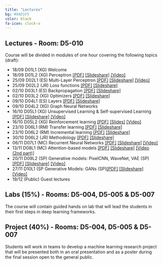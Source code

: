 ```yaml
---
title: "Lectures"
bg: #9AD1F5
color: black
fa-icon: clock-o
---
```


## Lectures - Room: D5-010

Course will be divided in modules of one hour covering the following topics (draft):

* 18/09 D01L1 (XG) Welcome  
* 18/09 D01L2 (XG) Perceptron [[PDF]][d1l2-pdf] [[Slideshare]][d1l2-slides] [[Video]][d1l2-video] 
* 25/09 D02L1 (ES) Multi-Layer Perceptron [[PDF]][d2l1-pdf] [[Slideshare]][d2l1-slides] [[Video]][d2l1-video]
* 25/09 D02L2 (JR) Loss functions [[PDF]][d4l2-pdf] [[Slideshare]][d4l2-slides] 
* 02/10 D03L1 (ES) Backpropagation [[PDF]][d3l1-pdf] [[Slideshare]][d3l1-slides]
* 02/10 D03L2 (XG) Optimizers [[PDF]][d4l1-pdf] [[Slideshare]][d4l1-slides] 
* 09/10 D04L1 (ES) Layers [[PDF]][d5l1-pdf] [[Slideshare]][d5l1-slides]
* 09/10 D04L2 (XG) Graph Neural Networks
* 16/10 D05L1 (XG) Unsupervised Learning & Self-supervised Learning [[PDF]][d9l1-pdf] [[Slideshare]][d9l1-slides] [[Video]][d9l1-video]
* 16/10 D05L2 (XG) Reinforcement learning [[PDF]][d7l2-pdf] [[Slides]][d7l2-slides] [[Video]][d7l2-video]
* 23/10 D06L1 (RM) Transfer learning [[PDF]][d5l2-pdf] [[Slideshare]][d5l2-slides]
* 23/10 D06L2 (RM) Incremental learning [[PDF]][d6l1-pdf] [[Slideshare]][d6l1-slides]
* 30/10 D06L2 (JR) Methodology [[PDF]][d6l2-pdf] [[Slideshare]][d6l2-slides]
* 06/11 D07L1 (MC) Recurrent Neural Networks [[PDF]][d7l1-pdf] [[Slideshare]][d7l1-slides] [[Video]][d7l1-video]
* 13/11 D08L1 (MC) Attention-based models [[PDF]][d8l-pdf] [[Slideshare]][d8l-slides] [[Video (2nd part)]][d8l2-video]
* 20/11 D09L2 (SP) Generative models: PixelCNN, WaveNet, VAE (SP) [[PDF]][d9l2-pdf] [[Slideshare]][d9l2-slides] [[Video]][d9l2-video]
* 27/11 D10L1 (SP Generative Models: GANs (SP)[[PDF]][d10l1-pdf] [[Slideshare]][d10l1-slides] [[Video]][d10l1-video]
* 19/12 (Public) Guest lectures

[d1l2-pdf]: https://github.com/telecombcn-dl/2017-dlai/raw/gh-pages/slides/dlai2017d01l2.pdf
[d1l2-slides]: https://www.slideshare.net/xavigiro/the-perceptron-audio-and-vision-d1l2-2017-upc-deep-learning-for-artificial-intelligence
[d1l2-video]: https://youtu.be/7L75hHF4STM

[d2l1-pdf]: https://github.com/telecombcn-dl/2017-dlai/raw/gh-pages/slides/dlai2017d02l1.pdf
[d2l1-slides]: https://www.slideshare.net/xavigiro/multilayer-perceptron-dlai-d1l2-2017-upc-deep-learning-for-artificial-intelligence
[d2l1-video]: https://youtu.be/F03UEq8yVkI

[d3l1-pdf]: https://github.com/telecombcn-dl/2017-dlai/raw/gh-pages/slides/dlai2017d03l1.pdf
[d3l1-slides]: https://www.slideshare.net/xavigiro/backpropagation-dlai-d3l1-2017-upc-deep-learning-for-artificial-intelligence

[d3l2-slides]: https://www.slideshare.net/xavigiro/why-supercomputing-matters-to-deep-learning-dlai-d3l2-2017-upc-deep-learning-for-artificial-intelligence

[d4l1-pdf]: https://github.com/telecombcn-dl/2017-dlai/raw/gh-pages/slides/dlai2017d04l1.pdf
[d4l1-slides]: https://www.slideshare.net/xavigiro/optimization-dlai-d4l1-2017-upc-deep-learning-for-artificial-intelligence

[d4l2-pdf]: https://github.com/telecombcn-dl/2017-dlai/raw/gh-pages/slides/dlai2017d04l2.pdf
[d4l2-slides]: https://www.slideshare.net/xavigiro/loss-functions-dlai-d4l2-2017-upc-deep-learning-for-artificial-intelligence/1

[d5l1-pdf]: https://github.com/telecombcn-dl/2017-dlai/raw/gh-pages/slides/dlai2017d05l1.pdf
[d5l1-slides]: https://www.slideshare.net/xavigiro/convolutional-neural-networks-dlai-d5l2-2017-upc-deep-learning-for-artificial-intelligence

[d5l2-pdf]: https://github.com/telecombcn-dl/2017-dlai/raw/gh-pages/slides/dlai2017d05l2.pdf
[d5l2-slides]: https://www.slideshare.net/xavigiro/transfer-learning-and-domain-adaptation-dlai-d5l2-2017-upc-deep-learning-for-artificial-intelligence

[d6l1-pdf]: https://github.com/telecombcn-dl/2017-dlai/raw/gh-pages/slides/dlai2017d06l1.pdf
[d6l1-slides]: https://www.slideshare.net/xavigiro/lifelong-incremental-learning-dlai-d6l1-2017-upc-deep-learning-for-artificial-intelligence

[d6l2-pdf]: https://github.com/telecombcn-dl/2017-dlai/raw/gh-pages/slides/dlai2017d06l2.pdf
[d6l2-slides]: https://www.slideshare.net/xavigiro/methodology-dlai-d6l2-2017-upc-deep-learning-for-artificial-intelligence

[d7l1-pdf]: https://github.com/telecombcn-dl/2017-dlai/raw/gh-pages/slides/dlai2017d07l1.pdf
[d7l1-slides]: https://www.slideshare.net/xavigiro/recurrent-neural-networks-dlai-d7l1-2017-upc-deep-learning-for-artificial-intelligence
[d7l1-video]: https://youtu.be/N3DzDnzL19U

[d7l2-pdf]: https://github.com/telecombcn-dl/2017-dlai/raw/gh-pages/slides/dlai2017d07l2.pdf
[d7l2-slides]: https://www.slideshare.net/xavigiro/reinforcement-learning-dlai-d7l2-2017-upc-deep-learning-for-artificial-intelligence
[d7l2-video]: https://youtu.be/vPlWFj0-j7I

[d8l-pdf]: https://github.com/telecombcn-dl/2017-dlai/raw/gh-pages/slides/dlai2017d08l.pdf
[d8l-slides]: https://www.slideshare.net/xavigiro/attentionbased-models-dlai-d8l-2017-upc-deep-learning-for-artificial-intelligence
[d8l2-video]: https://youtu.be/z_jufP2xdv4

[d9l1-pdf]: https://github.com/telecombcn-dl/2017-dlai/raw/gh-pages/slides/dlai2017d09l1.pdf
[d9l1-slides]: https://www.slideshare.net/xavigiro/unsupervised-learning-dlai-d9l1-2017-upc-deep-learning-for-artificial-intelligence
[d9l1-video]: https://youtu.be/RY7AF-DA0TU

[d9l2-pdf]: https://github.com/telecombcn-dl/2017-dlai/raw/gh-pages/slides/dlai2017d09l2.pdf
[d9l2-slides]: https://www.slideshare.net/xavigiro/deep-generative-models-i-dlai-d9l2-2017-upc-deep-learning-for-artificial-intelligence
[d9l2-video]: https://youtu.be/FeJT8ejgsL0

[d10l1-pdf]: https://github.com/telecombcn-dl/2017-dlai/raw/gh-pages/slides/dlai2017d10l1.pdf
[d10l1-slides]: https://www.slideshare.net/xavigiro/deep-generative-models-ii-dlai-d10l1-2017-upc-deep-learning-for-artificial-intelligence
[d10l1-video]: https://www.youtube.com/watch?v=a1aM0yUJXUI


## Labs (15%) - Rooms: D5-004, D5-005 & D5-007
The course will contain guided hands on lab that will lead the students in their first steps in deep learning frameworks. 

## Project (40%) - Rooms: D5-004, D5-005 & D5-007

Students will work in teams to develop a machine learning research project that will be presented both in an oral presentation and as a poster during the final session open to the general public. 

